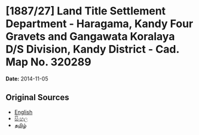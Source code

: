 # [1887/27] Land Title Settlement Department - Haragama, Kandy Four Gravets and Gangawata Koralaya D/S Division, Kandy District - Cad. Map No. 320289

**Date:** 2014-11-05

## Original Sources

- [English](https://documents.gov.lk/view/extra-gazettes/2014/11/1887-27_E.pdf)
- [සිංහල](https://documents.gov.lk/view/extra-gazettes/2014/11/1887-27_S.pdf)
- [தமிழ்](https://documents.gov.lk/view/extra-gazettes/2014/11/1887-27_T.pdf)
